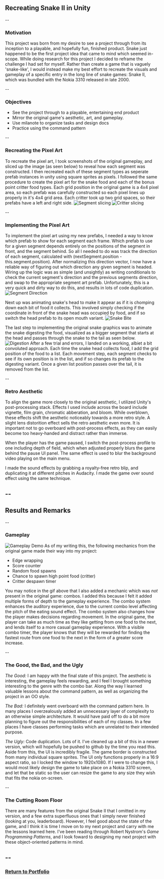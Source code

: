 ## Recreating Snake II in Unity

--

### Motivation
This project was born from my desire to see a project through from its inception to a playable, and hopefully fun, finished product. Snake just happened to be the first project idea that came to mind which seemed in-scope. While doing research for this project I decided to reframe the challenge I had set for myself. Rather than create a game that is vaguely 'snake-like', I would instead make my best effort to recreate the visuals and gameplay of a specific entry in the long line of snake games: Snake II, which was bundled with the Nokia 3310 released in late 2000.

--

### Objectives
- See the project through to a playable, entertaining end product
- Mirror the original game's aesthetic, art, and gameplay.
- Use milanote to organize tasks and design docs
- Practice using the command pattern

--

### Recreating the Pixel Art
To recreate the pixel art, I took screenshots of the original gameplay, and sliced up the image (as seen below) to reveal how each segment was constructed. I then recreated each of these segment types as seperate prefab instances in unity using square sprites as pixels. I followed the same procedure to create the pixel art for the snake food and each of the bonus point critter food types. Each grid position in the original game is a 4x4 pixel area, so each prefab was carefully constructed so each pixel lines up properly in it's 4x4 grid area. Each critter took up two grid spaces, so their prefabs have a left and right side.
![Segment slicing](images/segment_slicing.png/)
![Critter slicing](images/critter_slicing.png/)

--

### Implementing the Pixel Art
To implement the pixel art using my new prefabs, I needed a way to know which prefab to show for each segment each frame. Which prefab to use for a given segment depends entirely on the positions of the segment in front, and the segment behind. So all I needed to do was track the direction of each segment, calculated with (nextSegment.position - this.segment.position). After normalizing this direction vector, I now have a reliable way of figuring out which direction any given segment is headed. Wiring up the logic was as simple (and unsightly) as writing conditionals to check the current segment's direction and the previous segments direction, and swap to the appropriate segment art prefab. Unfortunately, this is a very quick and dirty way to do this, and results in lots of code duplication.
![Segment Direction](/images/segment_direction.png/)

Next up was animating snake's head to make it appear as if it is chomping down each bit of food it collects. This involved simply checking if the coordinate in front of the snake head was occupied by food, and if so switch the head prefab to its open mouth variant.
![Snake Bite](/images/snake_bite.png/)

The last step to implementing the original snake graphics was to animate the snake digesting the food, visualized as a bigger segment that starts at the head and passes through the snake to the tail as seen below.
![Digestion](/images/digesting.png/)
After a few trial and errors, I landed on a working, albiet a bit convoluted approach. Each time the snake head collects food, I add the grid position of the food to a list. Each movement step, each segment checks to see if its own position is in the list, and if so changes its prefab to the digesting variant. Once a given list position passes over the tail, it is removed from the list.

--

### Retro Aesthetic
To align the game more closely to the original aesthetic, I utilized Unity's post-processing stack. Effects I used include across the board include vignette, film grain, chromatic abberation, and bloom. While overblown, these effects shift the aesthetic noticeably towards a more retro style. A slight lens distorition effect sells the retro aesthetic even more. It is important not to go overboard with post-process effects, as they can easily become too heavy-handed and distract rather than immerse.

When the player has the game paused, I switch the post-process profile to one including depth of field, which when adjusted properly blurs the game behind the pause UI panel. The same effect is used to blur the background video playing on the main menu.

I made the sound effects by grabbing a royalty-free retro blip, and duplicating it at different pitches in Audacity. I made the game over sound effect using the same technique.

--
--

## Results and Remarks

--

### Gameplay
![Gameplay Demo](/images/snake_demo.gif/)
As of my writing this, the following mechanics from the original game made their way into my project:
- Edge wrapping
- Score counter
- Random food spawns
- Chance to spawn high point food (critter)
- Critter despawn timer

You may notice in the gif above that I also added a mechanic which was _not_ present in the original game: combos. I added this because I felt it added multiple forms of depth to the gameplay experience. The combo system enhances the auditory experience, due to the current combo level affecting the pitch of the eating sound effect. The combo system also changes how the player makes decisions regarding movement. In the original game, the player can take as much time as they like getting from one food to the next, and lends itself to a more casual gameplay experience. With a visible combo timer, the player knows that they will be rewarded for finding the fastest route from one food to the next in the form of a greater score increase.

--

### The Good, the Bad, and the Ugly
*The Good:* I am happy with the final state of this project. The aesthetic is interesting, the gameplay feels rewarding, and I feel I brought something interesting to the genre with the combo bar. Along the way I learned valuable lessons about the command pattern, as well as organizing the project in an OO style.

*The Bad:* I definitely went overboard with the command pattern here. In many places I overzealously added an unnecessary layer of complexity to an otherwise simple architecture. It would have paid off to do a bit more planning to figure out the responsibilities of each of my classes. In a few places I have classes performing tasks which are unrelated to their intended purpose. 

*The Ugly:* Code duplication. Lots of it. I've cleaned up a bit of this in a newer version, which will hopefully be pushed to github by the time you read this. Aside from this, the UI is incredibly fragile. The game border is constructed from many individual square sprites. The UI only functions properly in a 16:9 aspect ratio, so I locked the window to 1920x1080. If I were to change this, I would most likely design the game to take place on a Nokia 3310 screen, and let that be static so the user can resize the game to any size they wish that fits the nokia on-screen.

--

### The Cutting Room Floor
There are many features from the original Snake II that I omitted in my version, and a few extra superfluous ones that I simply never finished (looking at you, leaderboard). However, I feel good about the state of the game, and I think it is time I move on to my next project and carry with me the lessons learned here. I've been reading through Robert Nystrom's _Game Programming Patterns_, and I look foward to designing my next project with these object-oriented patterns in mind.

--
--

### [Return to Portfolio](https://2nplusone.github.io/)
